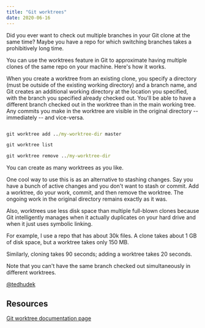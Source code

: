 ```yaml
---
title: "Git worktrees"
date: 2020-06-16
---
```


Did you ever want to check out multiple branches in your Git clone at the same time? Maybe you have a repo for which switching branches takes a prohibitively long time.

You can use the worktrees feature in Git to approximate having multiple clones of the same repo on your machine.  Here's how it works.

When you create a worktree from an existing clone, you specify a directory (must be outside of the existing working directory) and a branch name, and Git creates an additional working directory at the location you specified, with the branch you specified already checked out. You'll be able to have a different branch checked out in the worktree than in the main working tree. Any commits you make in the worktree are visible in the original directory -- immediately -- and vice-versa.  

```cmd

git worktree add ../my-worktree-dir master

git worktree list

git worktree remove ../my-worktree-dir

```

You can create as many worktrees as you like.

One cool way to use this is as an alternative to stashing changes. Say you have a bunch of active changes and you don't want to stash or commit. Add a worktree, do your work, commit, and then remove the worktree. The ongoing work in the original directory remains exactly as it was.

Also, worktrees use less disk space than multiple full-blown clones because Git intelligently manages when it actually duplicates on your hard drive and when it just uses symbolic linking.  

For example, I use a repo that has about 30k files. A clone takes about 1 GB of disk space, but a worktree takes only 150 MB.

Similarly, cloning takes 90 seconds; adding a worktree takes 20 seconds. 

Note that you can't have the same branch checked out simultaneously in different worktrees.

[@tedhudek](https://twitter.com/tedhudek)

## Resources

[Git worktree documentation page](https://git-scm.com/docs/git-worktree)
